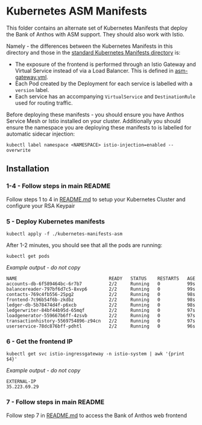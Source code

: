 # Kubernetes ASM Manifests

This folder contains an alternate set of Kubernetes Manifests that deploy the Bank of Anthos with ASM support. They should also work with Istio.

Namely - the differences between the Kubernetes Manifests in this directory and those in the [standard Kubernetes Manifests directory](../kubernetes-manifests) is:
* The exposure of the frontend is performed through an Istio Gateway and Virtual Service instead of via a Load Balancer. This is defined in [asm-gateway.yml](asm-gateway.yml).
* Each Pod created by the Deployment for each service is labelled with a `version` label.
* Each service has an accompanying `VirtualService` and `DestinationRule` used for routing traffic.

Before deploying these manifests - you should ensure you have Anthos Service Mesh or Istio installed on your cluster. Additionally you should ensure the namespace you are deploying these manifests to is labelled for automatic sidecar injection:

```
kubectl label namespace <NAMESPACE> istio-injection=enabled --overwrite
```

## Installation

### 1-4 - Follow steps in main README
Follow steps 1 to 4 in [README.md](../) to setup your Kubernetes Cluster and configure your RSA Keypair

### 5 - Deploy Kubernetes manifests

```
kubectl apply -f ./kubernetes-manifests-asm
```

After 1-2 minutes, you should see that all the pods are running:

```
kubectl get pods
```

*Example output - do not copy*

```
NAME                                  READY   STATUS    RESTARTS   AGE
accounts-db-6f589464bc-6r7b7          2/2     Running   0          99s
balancereader-797bf6d7c5-8xvp6        2/2     Running   0          99s
contacts-769c4fb556-25pg2             2/2     Running   0          98s
frontend-7c96b54f6b-zkdbz             2/2     Running   0          98s
ledger-db-5b78474d4f-p6xcb            2/2     Running   0          98s
ledgerwriter-84bf44b95d-65mqf         2/2     Running   0          97s
loadgenerator-559667b6ff-4zsvb        2/2     Running   0          97s
transactionhistory-5569754896-z94cn   2/2     Running   0          97s
userservice-78dc876bff-pdhtl          2/2     Running   0          96s
```

### 6 - Get the frontend IP

```
kubectl get svc istio-ingressgateway -n istio-system | awk '{print $4}'
```

*Example output - do not copy*

```
EXTERNAL-IP
35.223.69.29
```

### 7 - Follow steps in main README
Follow step 7 in [README.md](../) to access the Bank of Anthos web frontend